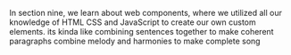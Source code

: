 In section nine, we learn about web components, where we utilized all our knowledge of HTML CSS and JavaScript to create our own custom elements.
its kinda like combining sentences together to make coherent paragraphs combine melody and harmonies to make complete song

